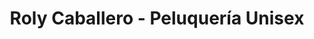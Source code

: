 ---
title: "Roly Caballero - Peluquería Unisex"
url: /general-jose-de-san-martin/roly-caballero-peluqueria-unisex/
shop: Friseur
---